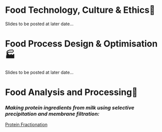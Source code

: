 # Food Technology, Culture & Ethics:green_salad:
Slides to be posted at later date...

# Food Process Design & Optimisation:factory:
Slides to be posted at later date...

# Food Analysis and Processing:microscope:
### *Making protein ingredients from milk using **selective precipitation** and **membrane filtration**:*
[Protein Fractionation](https://github.com/edibotopic/lecture-slides/blob/master/FS3020_pro_frac.html "FS3020 practical")


